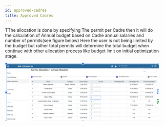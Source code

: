 ```yaml
---
id: approved-cadres
title: Approved Cadres
---
```




TThe  allocation is done by specifying  The permit per Cadre then it will do the calculation of Annual budget based on Cadre annual salaries and number of permits(see figure below) Here the user is not being limited by the budget but rather total permits will determine the total budget when continue with other allocation process like budget limit on initial optimization stage.

![img alt](/img/approvedcadres.png)